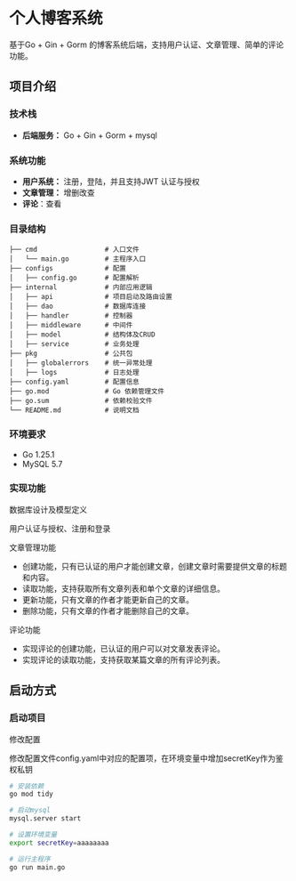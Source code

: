 # 个人博客系统

基于Go + Gin + Gorm 的博客系统后端，支持用户认证、文章管理、简单的评论功能。

## 项目介绍

### 技术栈

- **后端服务：** Go + Gin + Gorm + mysql

### 系统功能

- **用户系统：** 注册，登陆，并且支持JWT 认证与授权
- **文章管理：** 增删改查
- **评论**：查看

### 目录结构

```
├── cmd                 # 入口文件
│   └── main.go         # 主程序入口
├── configs             # 配置
│   ├── config.go       # 配置解析
├── internal            # 内部应用逻辑
│   ├── api             # 项目启动及路由设置
│   ├── dao             # 数据库连接
│   ├── handler         # 控制器
│   ├── middleware      # 中间件
│   ├── model           # 结构体及CRUD
│   ├── service         # 业务处理
├── pkg                 # 公共包
│   ├── globalerrors    # 统一异常处理
│   ├── logs            # 日志处理
├── config.yaml         # 配置信息
├── go.mod              # Go 依赖管理文件
├── go.sum              # 依赖校验文件
└── README.md           # 说明文档
```

### 环境要求

- Go 1.25.1
- MySQL 5.7

### 实现功能

数据库设计及模型定义

用户认证与授权、注册和登录

文章管理功能

* 创建功能，只有已认证的用户才能创建文章，创建文章时需要提供文章的标题和内容。
* 读取功能，支持获取所有文章列表和单个文章的详细信息。
* 更新功能，只有文章的作者才能更新自己的文章。
* 删除功能，只有文章的作者才能删除自己的文章。

评论功能

* 实现评论的创建功能，已认证的用户可以对文章发表评论。
* 实现评论的读取功能，支持获取某篇文章的所有评论列表。

## 启动方式

### 启动项目

修改配置

修改配置文件config.yaml中对应的配置项，在环境变量中增加secretKey作为鉴权私钥

```bash
# 安装依赖
go mod tidy

# 启动mysql
mysql.server start

# 设置环境变量
export secretKey=aaaaaaaa

# 运行主程序
go run main.go
```

